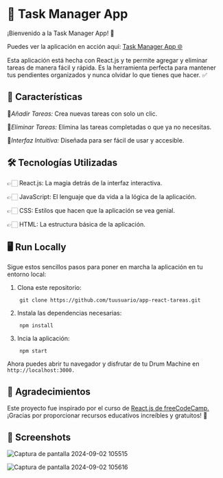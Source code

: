 
# 📝 Task Manager App

¡Bienvenido a la Task Manager App! 🎉

Puedes ver la aplicación en acción aquí: [Task Manager App 🌐](https://fcc-app-react-tareas.netlify.app/) 

Esta aplicación está hecha con React.js y te permite agregar y eliminar tareas de manera fácil y rápida. Es la herramienta perfecta para mantener tus pendientes organizados y nunca olvidar lo que tienes que hacer. ✅



## 🚀 Características
🔸*Añadir Tareas:* Crea nuevas tareas con solo un clic.

🔸*Eliminar Tareas:* Elimina las tareas completadas o que ya no necesitas.

🔸*Interfaz Intuitiva:* Diseñada para ser fácil de usar y accesible.

## 🛠️ Tecnologías Utilizadas
👉🏻 React.js: La magia detrás de la interfaz interactiva.

👉🏻 JavaScript: El lenguaje que da vida a la lógica de la aplicación.

👉🏻 CSS: Estilos que hacen que la aplicación se vea genial.

👉🏻 HTML: La estructura básica de la aplicación.
## 🖥️ Run Locally

Sigue estos sencillos pasos para poner en marcha la aplicación en tu entorno local:

1. Clona este repositorio: 
```
    git clone https://github.com/tuusuario/app-react-tareas.git
```
2. Instala las dependencias necesarias: 
```
    npm install

```
3. Incia la aplicación: 
```
    npm start

```

Ahora puedes abrir tu navegador y disfrutar de tu Drum Machine en `http://localhost:3000.`
## 🙏 Agradecimientos
Este proyecto fue inspirado por el curso de [React.js de freeCodeCamp.](https://www.youtube.com/watch?v=6Jfk8ic3KVk&t=19607s) ¡Gracias por proporcionar recursos educativos increíbles y gratuitos! 💚


## 📸 Screenshots

![Captura de pantalla 2024-09-02 105515](https://github.com/user-attachments/assets/44973780-9df7-4d68-b07a-6efb985abaa6)

![Captura de pantalla 2024-09-02 105616](https://github.com/user-attachments/assets/2b39acd3-58cc-420a-bef0-4702edfa37ea)


